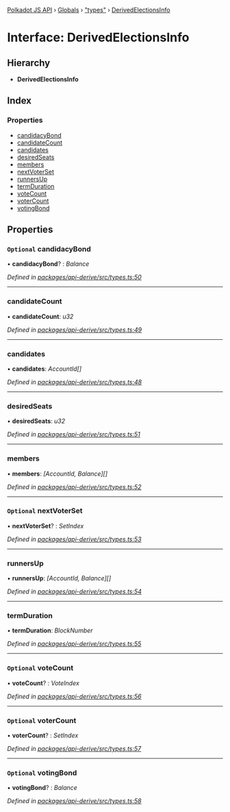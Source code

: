 [Polkadot JS API](../README.md) › [Globals](../globals.md) › ["types"](../modules/_types_.md) › [DerivedElectionsInfo](_types_.derivedelectionsinfo.md)

# Interface: DerivedElectionsInfo

## Hierarchy

* **DerivedElectionsInfo**

## Index

### Properties

* [candidacyBond](_types_.derivedelectionsinfo.md#optional-candidacybond)
* [candidateCount](_types_.derivedelectionsinfo.md#candidatecount)
* [candidates](_types_.derivedelectionsinfo.md#candidates)
* [desiredSeats](_types_.derivedelectionsinfo.md#desiredseats)
* [members](_types_.derivedelectionsinfo.md#members)
* [nextVoterSet](_types_.derivedelectionsinfo.md#optional-nextvoterset)
* [runnersUp](_types_.derivedelectionsinfo.md#runnersup)
* [termDuration](_types_.derivedelectionsinfo.md#termduration)
* [voteCount](_types_.derivedelectionsinfo.md#optional-votecount)
* [voterCount](_types_.derivedelectionsinfo.md#optional-votercount)
* [votingBond](_types_.derivedelectionsinfo.md#optional-votingbond)

## Properties

### `Optional` candidacyBond

• **candidacyBond**? : *Balance*

*Defined in [packages/api-derive/src/types.ts:50](https://github.com/polkadot-js/api/blob/33fd1b1c78/packages/api-derive/src/types.ts#L50)*

___

###  candidateCount

• **candidateCount**: *u32*

*Defined in [packages/api-derive/src/types.ts:49](https://github.com/polkadot-js/api/blob/33fd1b1c78/packages/api-derive/src/types.ts#L49)*

___

###  candidates

• **candidates**: *AccountId[]*

*Defined in [packages/api-derive/src/types.ts:48](https://github.com/polkadot-js/api/blob/33fd1b1c78/packages/api-derive/src/types.ts#L48)*

___

###  desiredSeats

• **desiredSeats**: *u32*

*Defined in [packages/api-derive/src/types.ts:51](https://github.com/polkadot-js/api/blob/33fd1b1c78/packages/api-derive/src/types.ts#L51)*

___

###  members

• **members**: *[AccountId, Balance][]*

*Defined in [packages/api-derive/src/types.ts:52](https://github.com/polkadot-js/api/blob/33fd1b1c78/packages/api-derive/src/types.ts#L52)*

___

### `Optional` nextVoterSet

• **nextVoterSet**? : *SetIndex*

*Defined in [packages/api-derive/src/types.ts:53](https://github.com/polkadot-js/api/blob/33fd1b1c78/packages/api-derive/src/types.ts#L53)*

___

###  runnersUp

• **runnersUp**: *[AccountId, Balance][]*

*Defined in [packages/api-derive/src/types.ts:54](https://github.com/polkadot-js/api/blob/33fd1b1c78/packages/api-derive/src/types.ts#L54)*

___

###  termDuration

• **termDuration**: *BlockNumber*

*Defined in [packages/api-derive/src/types.ts:55](https://github.com/polkadot-js/api/blob/33fd1b1c78/packages/api-derive/src/types.ts#L55)*

___

### `Optional` voteCount

• **voteCount**? : *VoteIndex*

*Defined in [packages/api-derive/src/types.ts:56](https://github.com/polkadot-js/api/blob/33fd1b1c78/packages/api-derive/src/types.ts#L56)*

___

### `Optional` voterCount

• **voterCount**? : *SetIndex*

*Defined in [packages/api-derive/src/types.ts:57](https://github.com/polkadot-js/api/blob/33fd1b1c78/packages/api-derive/src/types.ts#L57)*

___

### `Optional` votingBond

• **votingBond**? : *Balance*

*Defined in [packages/api-derive/src/types.ts:58](https://github.com/polkadot-js/api/blob/33fd1b1c78/packages/api-derive/src/types.ts#L58)*
